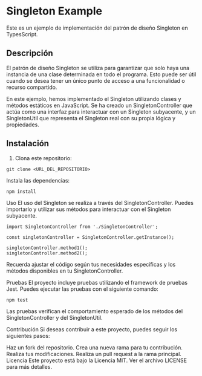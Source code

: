 
# Singleton Example

Este es un ejemplo de implementación del patrón de diseño Singleton en TypesScript.

## Descripción

El patrón de diseño Singleton se utiliza para garantizar que solo haya una instancia de una clase determinada en todo el programa. Esto puede ser útil cuando se desea tener un único punto de acceso a una funcionalidad o recurso compartido.

En este ejemplo, hemos implementado el Singleton utilizando clases y métodos estáticos en JavaScript. Se ha creado un SingletonController que actúa como una interfaz para interactuar con un Singleton subyacente, y un SingletonUtil que representa el Singleton real con su propia lógica y propiedades.

## Instalación

1. Clona este repositorio:

```shell
git clone <URL_DEL_REPOSITORIO>
```
Instala las dependencias:

   ```shell
   npm install
   ```
Uso
El uso del Singleton se realiza a través del SingletonController. Puedes importarlo y utilizar sus métodos para interactuar con el Singleton subyacente.

   ```shell
   import SingletonController from './SingletonController';
   
   const singletonController = SingletonController.getInstance();
   
   singletonController.method1();
   singletonController.method2();
   ```
Recuerda ajustar el código según tus necesidades específicas y los métodos disponibles en tu SingletonController.

Pruebas
El proyecto incluye pruebas utilizando el framework de pruebas Jest. Puedes ejecutar las pruebas con el siguiente comando:

   ```shell
   npm test
   ```
Las pruebas verifican el comportamiento esperado de los métodos del SingletonController y del SingletonUtil.

Contribución
Si deseas contribuir a este proyecto, puedes seguir los siguientes pasos:

Haz un fork del repositorio.
Crea una nueva rama para tu contribución.
Realiza tus modificaciones.
Realiza un pull request a la rama principal.
Licencia
Este proyecto está bajo la Licencia MIT. Ver el archivo LICENSE para más detalles.



